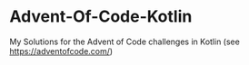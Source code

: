 # Advent-Of-Code-Kotlin
My Solutions for the Advent of Code challenges in Kotlin (see https://adventofcode.com/)
